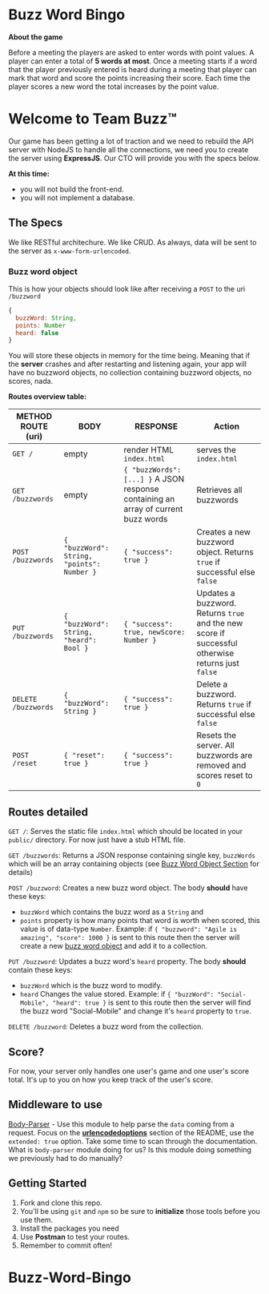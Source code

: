 # Buzz Word Bingo
**About the game**

Before a meeting the players are asked to enter words with point values. A player can enter a total of **5 words at most**. Once a meeting starts if a word that the player previously entered is heard during a meeting that player can mark that word and score the points increasing their score. Each time the player scores a new word the total increases by the point value.

# Welcome to Team Buzz™
Our game has been getting a lot of traction and we need to rebuild the API server with NodeJS
to handle all the connections, we need you to create the server using **ExpressJS**. Our CTO will provide you with
the specs below.

**At this time:**
- you will not build the front-end.
- you will not implement a database.

## The Specs
We like RESTful architechure. We like CRUD. As always, data will be sent to the server as `x-www-form-urlencoded`.

### Buzz word object
This is how your objects should look like after receiving a `POST` to the uri `/buzzword`

```javascript
{
  buzzWord: String,
  points: Number
  heard: false
}
```

You will store these objects in memory for the time being. Meaning that if the **server** crashes and after restarting and listening again, your app will have no buzzword objects, no collection containing buzzword objects, no scores, nada.

**Routes overview table:**

| **METHOD** **ROUTE (uri)** | **BODY** | **RESPONSE** | **Action** |
|---|---|---|---|
| `GET /` | empty | render HTML `index.html` | serves the `index.html` |
| `GET /buzzwords` | empty | `{ "buzzWords": [...] }` A JSON response containing an array of current buzz words | Retrieves all buzzwords |
| `POST /buzzwords` | `{ "buzzWord": String, "points": Number }` | `{ "success": true }` | Creates a new buzzword object. Returns `true` if successful else `false`|
| `PUT /buzzwords` | `{ "buzzWord": String, "heard": Bool }` |  `{ "success": true, newScore: Number }` | Updates a buzzword. Returns `true` and the new score if successful otherwise returns just `false` |
| `DELETE /buzzwords` | `{ "buzzWord": String }` | `{ "success": true }` | Delete a buzzword. Returns `true` if successful else `false` |
| `POST /reset` | `{ "reset": true }` | `{ "success": true }` | Resets the server. All buzzwords are removed and scores reset to `0` |

## Routes detailed
`GET /`: Serves the static file `index.html` which should be located in your `public/` directory. For now just have a stub HTML file.

`GET /buzzwords`: Returns a JSON response containing single key, `buzzWords` which will be an array containing objects (see [Buzz Word Object Section](https://gist.github.com/sgnl/378bd9b54c566f0f22ef#buzz-word-object) for details)

`POST /buzzword`: Creates a new buzz word object. The body **should** have these keys:
  - `buzzWord` which contains the buzz word as a `String` and
  - `points` property is how many points that word is worth when scored, this value is of data-type `Number`.
  Example:
  if `{ "buzzword": "Agile is amazing", "score": 1000 }` is sent to this route then the server will create a new [buzz word object](https://github.com/expressjs/body-parser#bodyparserurlencodedoptions) and add it to a collection.

`PUT /buzzword`:  Updates a buzz word's `heard` property. The body **should** contain these keys:
  - `buzzWord` which is the buzz word to modify.
  - `heard` Changes the value stored.
  Example:
  if `{ "buzzWord": "Social-Mobile", "heard": true }` is sent to this route then the server will find the buzz word "Social-Mobile" and change it's `heard` property to `true`.

`DELETE /buzzword`: Deletes a buzz word from the collection.

## Score?
For now, your server only handles one user's game and one user's score total. It's up to you on how you keep track of the user's score.

## Middleware to use
[Body-Parser](https://github.com/expressjs/body-parser) - Use this module to help parse the `data` coming from a request. Focus on the **[urlencodedoptions](https://github.com/expressjs/body-parser#bodyparserurlencodedoptions)** section of the README, use the `extended: true` option. Take some time to scan through the documentation. What is `body-parser` module doing for us? Is this module doing something we previously had to do manually?

## Getting Started
1. Fork and clone this repo.
1. You'll be using `git` and `npm` so be sure to **initialize** those tools before you use them.
1. Install the packages you need
1. Use **Postman** to test your routes.
1. Remember to commit often!
# Buzz-Word-Bingo
